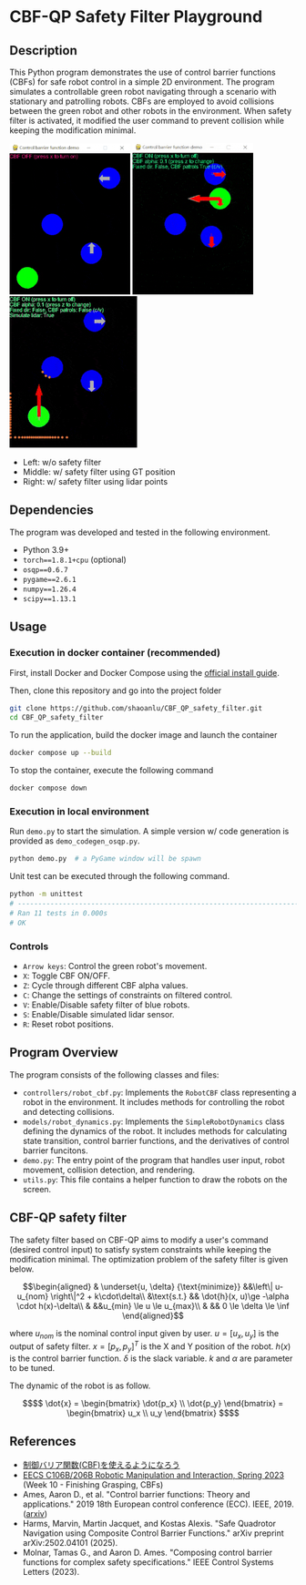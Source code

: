 # CBF-QP Safety Filter Playground

## Description
This Python program demonstrates the use of control barrier functions (CBFs) for safe robot control in a simple 2D environment. The program simulates a controllable green robot navigating through a scenario with stationary and patrolling robots. CBFs are employed to avoid collisions between the green robot and other robots in the environment. When safety filter is activated, it modified the user command to prevent collision while keeping the modification minimal.


![](assets/demo_safety_filter_off.gif) ![](assets/demo_safety_filter_on.gif) ![](assets/demo_composite_safety_filter_on.gif)

- Left: w/o safety filter
- Middle: w/ safety filter using GT position
- Right: w/ safety filter using lidar points

## Dependencies
The program was developed and tested in the following environment.
- Python 3.9+
- `torch==1.8.1+cpu` (optional)
- `osqp==0.6.7`
- `pygame==2.6.1`
- `numpy==1.26.4`
- `scipy==1.13.1`

## Usage
### Execution in docker container (recommended)
First, install Docker and Docker Compose using the [official install guide](https://docs.docker.com/engine/install/ubuntu/).

Then, clone this repository and go into the project folder
```bash
git clone https://github.com/shaoanlu/CBF_QP_safety_filter.git
cd CBF_QP_safety_filter
```
To run the application, build the docker image and launch the container
```bash
docker compose up --build
```

To stop the container, execute the following command
```bash
docker compose down
```

### Execution in local environment
Run `demo.py` to start the simulation. A simple version w/ code generation is provided as `demo_codegen_osqp.py`.
```bash
python demo.py  # a PyGame window will be spawn
```

Unit test can be executed through the following command.
```bash
python -m unittest
# ----------------------------------------------------------------------
# Ran 11 tests in 0.000s
# OK
```

### Controls
- `Arrow keys`: Control the green robot's movement.
- `X`: Toggle CBF ON/OFF.
- `Z`: Cycle through different CBF alpha values.
- `C`: Change the settings of constraints on filtered control.
- `V`: Enable/Disable safety filter of blue robots.
- `S`: Enable/Disable simulated lidar sensor.
- `R`: Reset robot positions.

## Program Overview
The program consists of the following classes and files:

- `controllers/robot_cbf.py`: Implements the `RobotCBF` class representing a robot in the environment. It includes methods for controlling the robot and detecting collisions.
- `models/robot_dynamics.py`: Implements the `SimpleRobotDynamics` class defining the dynamics of the robot. It includes methods for calculating state transition, control barrier functions, and the derivatives of control barrier funcitons.
- `demo.py`: The entry point of the program that handles user input, robot movement, collision detection, and rendering.
- `utils.py`: This file contains a helper function to draw the robots on the screen.

## CBF-QP safety filter
The safety filter based on CBF-QP aims to modify a user's command (desired control input) to satisfy system constraints while keeping the modification minimal. The optimization problem of the safety filter is given below. 

```math
\begin{aligned}
& \underset{u, \delta} {\text{minimize}} &&\left\| u-u_{nom} \right\|^2 + k\cdot\delta\\
&\text{s.t.} && \dot{h}(x, u)\ge  -\alpha \cdot h(x)-\delta\\
& &&u_{min} \le u \le u_{max}\\
& && 0 \le \delta \le \inf
\end{aligned}
```
where $u_{nom}$ is the nominal control input given by user. $u=[u_x, u_y]$ is the output of safety filter. $x=[p_x, p_y]^T$ is the X and Y position of the robot. $h(x)$ is the control barrier function. $\delta$ is the slack variable. $k$ and $\alpha$ are parameter to be tuned.

The dynamic of the robot is as follow.
```math
$$
\dot{x} =
\begin{bmatrix}
\dot{p_x} \\
\dot{p_y}
\end{bmatrix}
=
\begin{bmatrix}
u_x \\
u_y
\end{bmatrix}
$$
```

## References
- [制御バリア関数(CBF)を使えるようになろう](https://qiita.com/seria_hina/items/afd96b930ade860926bc)
- [EECS C106B/206B Robotic Manipulation and Interaction, Spring 2023](https://ucb-ee106.github.io/106b-sp23site/) (Week 10 - Finishing Grasping, CBFs)
- Ames, Aaron D., et al. "Control barrier functions: Theory and applications." 2019 18th European control conference (ECC). IEEE, 2019. ([arxiv](https://arxiv.org/abs/1903.11199))
- Harms, Marvin, Martin Jacquet, and Kostas Alexis. "Safe Quadrotor Navigation using Composite Control Barrier Functions." arXiv preprint arXiv:2502.04101 (2025).
- Molnar, Tamas G., and Aaron D. Ames. "Composing control barrier functions for complex safety specifications." IEEE Control Systems Letters (2023).
